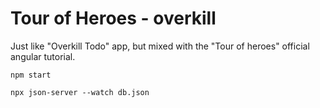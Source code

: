# Tour of Heroes - overkill

Just like "Overkill Todo" app, but mixed with the "Tour of heroes" official angular tutorial.

`npm start`

`npx json-server --watch db.json`
